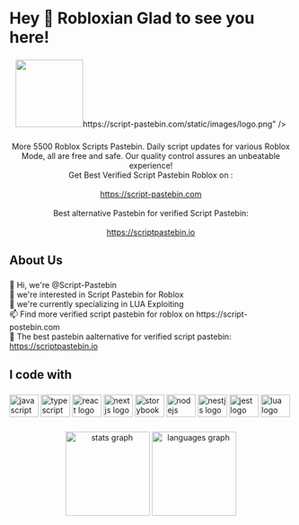 <h1 align="left">Hey 👋 Robloxian Glad to see you here!</h1>

###

<div align="center">
  <img height="120" src="<a href="https://script-pastebin.com">https://script-pastebin.com</a>/static/images/logo.png"  />
</div>

###

<p align="center">More 5500 Roblox Scripts Pastebin. Daily script updates for various Roblox Mode, all are free and safe. Our quality control assures an unbeatable experience!<br>Get Best Verified Script Pastebin Roblox on :<br><br><a href="https://script-pastebin.com">https://script-pastebin.com</a><br><br>Best alternative Pastebin for verified Script Pastebin:<br><br><a href="https://scriptpastebin.io">https://scriptpastebin.io</a></p>

###

<h2 align="left">About Us</h2>

###

<p align="left">👋 Hi, we're @Script-Pastebin<br>👀 we're interested in Script Pastebin for Roblox<br>🌱 we're currently specializing  in LUA Exploiting<br>📫 Find more verified script pastebin for roblox on https://script-postebin.com<br>👀 The best pastebin aalternative for verified script pastebin: <a href="https://scriptpastebin.io">https://scriptpastebin.io</a></p>

###

<h2 align="left">I code with</h2>

###

<div align="left">
  <img src="https://cdn.jsdelivr.net/gh/devicons/devicon/icons/javascript/javascript-original.svg" height="40" width="52" alt="javascript logo"  />
  <img src="https://cdn.jsdelivr.net/gh/devicons/devicon/icons/typescript/typescript-original.svg" height="40" width="52" alt="typescript logo"  />
  <img src="https://cdn.jsdelivr.net/gh/devicons/devicon/icons/react/react-original.svg" height="40" width="52" alt="react logo"  />
  <img src="https://cdn.jsdelivr.net/gh/devicons/devicon/icons/nextjs/nextjs-original.svg" height="40" width="52" alt="nextjs logo"  />
  <img src="https://cdn.jsdelivr.net/gh/devicons/devicon/icons/storybook/storybook-original.svg" height="40" width="52" alt="storybook logo"  />
  <img src="https://cdn.jsdelivr.net/gh/devicons/devicon/icons/nodejs/nodejs-original.svg" height="40" width="52" alt="nodejs logo"  />
  <img src="https://cdn.jsdelivr.net/gh/devicons/devicon/icons/nestjs/nestjs-plain.svg" height="40" width="52" alt="nestjs logo"  />
  <img src="https://cdn.jsdelivr.net/gh/devicons/devicon/icons/jest/jest-plain.svg" height="40" width="52" alt="jest logo"  />
  <img src="https://cdn.jsdelivr.net/gh/devicons/devicon/icons/lua/lua-original.svg" height="40" width="52" alt="lua logo"  />
</div>

###

<div align="center">
  <img src="https://github-readme-stats.vercel.app/api?hide_title=false&hide_rank=false&show_icons=true&include_all_commits=true&count_private=true&disable_animations=false&theme=dracula&locale=en&hide_border=false&username=script-pastebin" height="150" alt="stats graph"  />
  <img src="https://github-readme-stats.vercel.app/api/top-langs?locale=en&hide_title=false&layout=compact&card_width=320&langs_count=5&theme=dracula&hide_border=false&username=script-pastebin" height="150" alt="languages graph"  />
</div>

###
